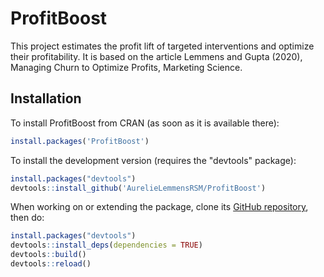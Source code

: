 # ProfitBoost

This project estimates the profit lift of targeted interventions and optimize 
their profitability. It is based on the article Lemmens and Gupta (2020), 
Managing Churn to Optimize Profits, Marketing Science.

Installation
------------

To install ProfitBoost from CRAN (as soon as it is available there):

```R
install.packages('ProfitBoost')
```

To install the development version (requires the "devtools" package):

```R
install.packages("devtools")
devtools::install_github('AurelieLemmensRSM/ProfitBoost')
```

When working on or extending the package, clone its [GitHub repository](https://github.com/AurelieLemmensRSM/ProfitBoost), then do:

```R
install.packages("devtools")
devtools::install_deps(dependencies = TRUE)
devtools::build()
devtools::reload()
```
